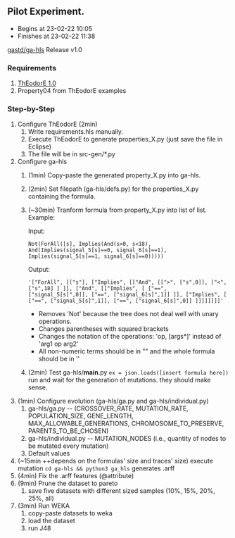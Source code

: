 ## Pilot Experiment.

- Begins at 23-02-22 10:05
- Finishes at 23-02-22 11:38

[gastd/ga-hls](https://github.com/gastd/ga-hls) Release v1.0

### Requirements

1. [ThEodorE 1.0](https://github.com/SNTSVV/ThEodorE/releases/tag/v1.0)
2. Property04 from ThEodorE examples

### Step-by-Step

1. Configure ThEodorE (2min)
    1. Write requirements.hls manually.
    2. Execute ThEodorE to generate properties_X.py (just save the file in Eclipse)
    3. The file will be in src-gen/*.py
2. Configure ga-hls
    1. (1min) Copy-paste the generated property_X.py into ga-hls.
    2. (2min) Set filepath (ga-hls/defs.py) for the properties_X.py containing the formula.
    3. (~30min) Tranform formula from property_X.py into list of list. Example:

        Input: 
        ```
        Not(ForAll([s], Implies(And(s>0, s<18), And(Implies(signal_5[s]==0, signal_6[s]==1), Implies(signal_5[s]==1, signal_6[s]==0)))))
        ```
        Output: 
        ```
        '["ForAll", [["s"], ["Implies", [["And", [[">", ["s",0]], ["<", ["s",18] ] ]], ["And", [["Implies", [ ["==", ["signal_5[s]",0]], ["==", ["signal_6[s]",1]] ]], ["Implies", [ ["==", ["signal_5[s]",1]], ["==", ["signal_6[s]",0]] ]]]]]]]]'
        ```
        * Removes 'Not' because the tree does not deal well with unary operations.
        * Changes parentheses with squared brackets
        * Changes the notation of the operations: 'op, [args*]' instead of 'arg1 op arg2'
        * All non-numeric terms should be in "" and the whole formula should be in ''
    4. (2min) Test ga-hls/__main__.py
        ```ex = json.loads([insert formula here])```
        run and wait for the generation of mutations. they should make sense.
 3. (1min) Configure evolution (ga-hls/ga.py and ga-hls/individual.py)
      1. ga-hls/ga.py -- (CROSSOVER_RATE, MUTATION_RATE, POPULATION_SIZE, GENE_LENGTH, MAX_ALLOWABLE_GENERATIONS, CHROMOSOME_TO_PRESERVE, PARENTS_TO_BE_CHOSEN)
      2. ga-hls/individual.py -- MUTATION_NODES (i.e., quantity of nodes to be mutated every mutation)
      3. Default values
 4. (~15min ++depends on the formulas' size and traces' size) execute mutation
      ```cd ga-hls && python3 ga_hls```
      generates .arff
 5. (4min) Fix the .arff features (@attribute)
 6. (9min) Prune the dataset to pareto
      1. save five datasets with different sized samples (10%, 15%, 20%, 25%, all)
 7. (3min) Run WEKA
      1. copy-paste datasets to weka 
      2. load the dataset 
      3. run J48
    


